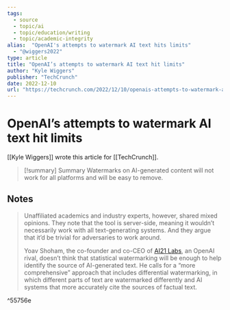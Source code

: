 ```yaml
---
tags:
  - source
  - topic/ai
  - topic/education/writing
  - topic/academic-integrity
alias:  "OpenAI's attempts to watermark AI text hits limits"
  - "@wiggers2022"
type: article
title: "OpenAI’s attempts to watermark AI text hit limits"
author: "Kyle Wiggers"
publisher: "TechCrunch"
date: 2022-12-10
url: "https://techcrunch.com/2022/12/10/openais-attempts-to-watermark-ai-text-hit-limits/"
---
```

# OpenAI’s attempts to watermark AI text hit limits
[[Kyle Wiggers]] wrote this article for [[TechCrunch]].

> [!summary] Summary
> Watermarks on AI-generated content will not work for all platforms and will be easy to remove.

## Notes
> Unaffiliated academics and industry experts, however, shared mixed opinions. They note that the tool is server-side, meaning it wouldn’t necessarily work with all text-generating systems. And they argue that it’d be trivial for adversaries to work around.
> 
> Yoav Shoham, the co-founder and co-CEO of [AI21 Labs](https://techcrunch.com/2022/07/12/openai-rival-ai21-labs-raises-64m-to-ramp-up-its-ai-powered-language-services/), an OpenAI rival, doesn’t think that statistical watermarking will be enough to help identify the source of AI-generated text. He calls for a “more comprehensive” approach that includes differential watermarking, in which different parts of text are watermarked differently and AI systems that more accurately cite the sources of factual text.

^55756e
